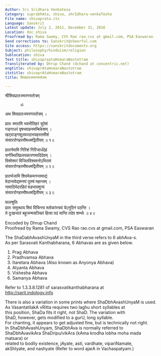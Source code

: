 ```yaml
---
Author: Sri Sridhara Venkatesa
Category: suprabhAta, shiva, shrIdhara-venkaTesha
File name: shivaprata.itx
Language: Sanskrit
Latest update: July 2, 2011, December 31, 2016
Location: doc_shiva
Proofread by: Rama Swamy, CVS Rao rao.cvs at gmail.com, PSA Easwaran
Send corrections to: Sanskrit@cheerful.com
Site access: https://sanskritdocuments.org
Subject: philosophy/hinduism/religion
Sublocation: shiva
Text title: shivapraataHsmaraNastotram
Transliterated by: Dhrup Chand (dchand at concentric.net)
engtitle: shivaprAtaHsmaraNastotram
itxtitle: shivaprAtaHsmaraNastotram
title: शिवप्रातःस्मरणस्तोत्रम्

---
```

  
 श्रीशिवप्रातःस्मरणस्तोत्रम्   
  
           ॐ  
अथ शिवप्रातःस्मरणस्तोत्रम् ।  
  
प्रातः स्मरामि भवभीतिहरं सुरेशं  
    गङ्गाधरं वृषभवाहनमम्बिकेशम् ।  
खट्वाङ्गशूलवरदाभयहस्तमीशं  
    संसाररोगहरमौषधमद्वितीयम् ॥ १॥  
  
प्रातर्नमामि गिरिशं गिरिजार्धदेहं  
    सर्गस्थितिप्रलयकारणमादिदेवम् ।  
विश्वेश्वरं विजितविश्वमनोऽभिरामं  
    संसाररोगहरमौषधमद्वितीयम् ॥ २॥  
  
प्रातर्भजामि शिवमेकमनन्तमाद्यं  
    वेदान्तवेद्यमनघं पुरुषं महान्तम् ।  
नामादिभेदरहितं षडभावशून्यं  
    संसाररोगहरमौषधमद्वितीयम् ॥ ३॥  
  
फलश्रुतिः  
प्रातः समुत्थाय शिवं विचिन्त्य श्लोकांस्त्रयं येऽनुदिनं पठन्ति ।  
ते दुःखजातं बहुजन्मसञ्चितं हित्वा पदं यान्ति तदेव शम्भोः ॥ ४॥  
  
  
Encoded by Dhrup Chand  
Proofread by Rama Swamy, CVS Rao rao.cvs at gmail.com, PSA Easwaran  
  
The ShaDabhAvashUnyaM in the third verse refers to 6 abhAva-s.  
As per Sarasvati Kanthabharana, 6 Abhavas are as given below.  
  
1. Prag Abhava  
2. Pradhvamsa Abhava  
3. Itaretara Abhava (Also known as Anyonya Abhava)  
4. Atyanta Abhava  
5. Vishesha Abhava  
6. Samanya Abhava  
  
Refer to 1.3.3.8.1281 of sarasvatikanthabharana at  
http://sarit.indology.info  
  
There is also a variation in some prints where ShaDbhAvashUnyaM is used.  
As VasantatilakA vRitta requires two laghu short syllables at  
this position, ShaDa fits it right, not ShaD.  The variation with  
ShaD, however, gets modified to a gurU, long syllable.   
For chanting, it appears to get adjusted fine, but is technically not right.  
In ShaDbhAvashUnyam, ShaDbhAva is normally referred to  
ShaDbhAvavikAra ShaDripu/vikAra (kAma krodha lobha moha mada matsara) or  
related to bodily existence, jAyate, asti, vardhate, vipariNamate,  
akShIyate, and nashyate (Refer to word ajarA in Vachaspatyam.)  
  
